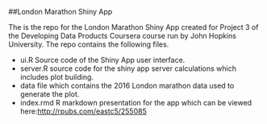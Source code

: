 ##London Marathon Shiny App

The is the repo for the London Marathon Shiny App created for Project 3 of the Developing Data Products Coursera course run by John Hopkins University.
The repo contains the following files.

* ui.R Source code of the Shiny App user interface.
* server.R source code for the shiny app server calculations which includes plot building.
* data file which contains the 2016 London marathon data used to generate the plot.
* index.rmd R markdown presentation for the app which can be viewed here:http://rpubs.com/eastc5/255085 